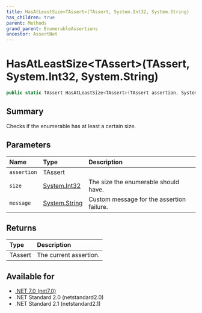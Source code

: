 ```yaml
---
title: HasAtLeastSize<TAssert>(TAssert, System.Int32, System.String)
has_children: true
parent: Methods
grand_parent: EnumerableAssertions
ancestor: AssertNet
---
```

# HasAtLeastSize&lt;TAssert&gt;(TAssert, System.Int32, System.String)

```csharp
public static TAssert HasAtLeastSize<TAssert>(TAssert assertion, System.Int32 size, System.String message);
```

## Summary
Checks if the enumerable has at least a certain size.

## Parameters
|Name|Type|Description|
|:-|:-|:-|
|`assertion`|TAssert||
|`size`|[System.Int32](https://learn.microsoft.com/en-us/dotnet/api/system.int32)|The size the enumerable should have.|
|`message`|[System.String](https://learn.microsoft.com/en-us/dotnet/api/system.string)|Custom message for the assertion failure.|

## Returns
|Type|Description|
|:-|:-|
|TAssert|The current assertion.|

## Available for
- [.NET 7.0 (net7.0)](https://versionsof.net/core/7.0/)
- .NET Standard 2.0 (netstandard2.0)
- .NET Standard 2.1 (netstandard2.1)
